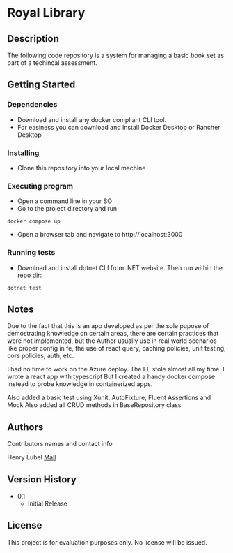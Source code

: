 # Royal Library

## Description

The following code repository is a system for managing a basic book set
as part of a techincal assessment.

## Getting Started



### Dependencies

* Download and install any docker compliant CLI tool.
* For easiness you can download and install Docker Desktop or Rancher Desktop

### Installing

* Clone this repository into your local machine

### Executing program

* Open a command line in your SO
* Go to the project directory and run 

```
docker compose up
```

* Open a browser tab and navigate to http://localhost:3000

### Running tests

* Download and install dotnet CLI from .NET website. Then run within the repo dir:

```
dotnet test
```

## Notes

Due to the fact that this is an app developed as per the sole pupose of demostrating
knowledge on certain areas, there are certain practices that were not implemented, but 
the Author usually use in real world scenarios like proper config in fe, the use of react query,
caching policies, unit testing, cors policies, auth, etc.

I had no time to work on the Azure deploy. 
The FE stole almost all my time. I wrote a react app with typescript
But I created a handy docker compose instead to probe knowledge in containerized apps.

Also added a basic test using Xunit, AutoFixture, Fluent Assertions and Mock
Also added all CRUD methods in BaseRepository class

## Authors

Contributors names and contact info

Henry Lubel [Mail](mailto:henrylubel@gmail.com)

## Version History

* 0.1
    * Initial Release

## License

This project is for evaluation purposes only. No license will be issued.